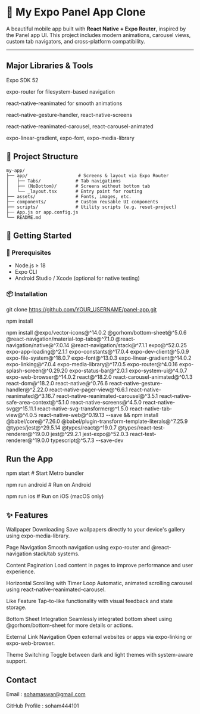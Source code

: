 # 📱 My Expo Panel App Clone

A beautiful mobile app built with **React Native + Expo Router**, inspired by the Panel app UI. This project includes modern animations, carousel views, custom tab navigators, and cross-platform compatibility.

---
## Major Libraries & Tools
Expo SDK 52

expo-router for filesystem-based navigation

react-native-reanimated for smooth animations

react-native-gesture-handler, react-native-screens

react-native-reanimated-carousel, react-carousel-animated

expo-linear-gradient, expo-font, expo-media-library


## 📁 Project Structure

```text
my-app/
├── app/                   # Screens & layout via Expo Router
│   ├── Tabs/             # Tab navigations
│   ├── (NoBottom)/       # Screens without bottom tab
│   └── _layout.tsx       # Entry point for routing
├── assets/               # Fonts, images, etc.
├── components/           # Custom reusable UI components
├── scripts/              # Utility scripts (e.g. reset-project)
├── App.js or app.config.js
└── README.md
```


## 🚀 Getting Started

### 🔧 Prerequisites

- Node.js ≥ 18  
- Expo CLI  
- Android Studio / Xcode (optional for native testing)

### 📦 Installation
git clone https://github.com/YOUR_USERNAME/panel-app.git

npm install

npm install @expo/vector-icons@^14.0.2 @gorhom/bottom-sheet@^5.0.6 @react-navigation/material-top-tabs@^7.1.0 @react-navigation/native@^7.0.14 @react-navigation/stack@^7.1.1 expo@^52.0.25 expo-app-loading@^2.1.1 expo-constants@^17.0.4 expo-dev-client@^5.0.9 expo-file-system@^18.0.7 expo-font@^13.0.3 expo-linear-gradient@^14.0.2 expo-linking@^7.0.4 expo-media-library@^17.0.5 expo-router@^4.0.16 expo-splash-screen@^0.29.20 expo-status-bar@^2.0.1 expo-system-ui@^4.0.7 expo-web-browser@^14.0.2 react@^18.2.0 react-carousel-animated@^0.1.3 react-dom@^18.2.0 react-native@^0.76.6 react-native-gesture-handler@^2.22.0 react-native-pager-view@^6.6.1 react-native-reanimated@^3.16.7 react-native-reanimated-carousel@^3.5.1 react-native-safe-area-context@^5.1.0 react-native-screens@^4.5.0 react-native-svg@^15.11.1 react-native-svg-transformer@^1.5.0 react-native-tab-view@^4.0.5 react-native-web@^0.19.13 --save && npm install @babel/core@^7.26.0 @babel/plugin-transform-template-literals@^7.25.9 @types/jest@^29.5.14 @types/react@^19.0.7 @types/react-test-renderer@^19.0.0 jest@^29.2.1 jest-expo@^52.0.3 react-test-renderer@^19.0.0 typescript@^5.7.3 --save-dev


## Run the App
npm start         # Start Metro bundler

npm run android   # Run on Android

npm run ios       # Run on iOS (macOS only)

## ✨ Features
 Wallpaper Downloading
Save wallpapers directly to your device's gallery using expo-media-library.

Page Navigation
Smooth navigation using expo-router and @react-navigation stack/tab systems.

Content Pagination
Load content in pages to improve performance and user experience.

 Horizontal Scrolling with Timer Loop
Automatic, animated scrolling carousel using react-native-reanimated-carousel.

 Like Feature
Tap-to-like functionality with visual feedback and state storage.

 Bottom Sheet Integration
Seamlessly integrated bottom sheet using @gorhom/bottom-sheet for more details or actions.

 External Link Navigation
Open external websites or apps via expo-linking or expo-web-browser.

 Theme Switching
Toggle between dark and light themes with system-aware support.

## Contact
Email : sohamaswar@gmail.com

GitHub Profile : soham444101


